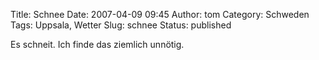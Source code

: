 Title: Schnee
Date: 2007-04-09 09:45
Author: tom
Category: Schweden
Tags: Uppsala, Wetter
Slug: schnee
Status: published

Es schneit. Ich finde das ziemlich unnötig.

